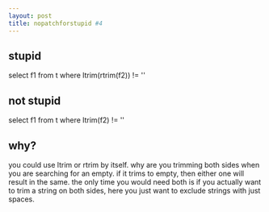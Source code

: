 ```yaml
---
layout: post
title: nopatchforstupid #4
---
```


## stupid

select f1 from t where ltrim(rtrim(f2)) != ''

## not stupid

select f1 from t where ltrim(f2) != ''

## why?

you could use ltrim or rtrim by itself. why are you trimming both sides when you are searching for an empty. if it trims to empty, then either one will result in the same. the only time you would need both is if you actually want to trim a string on both sides, here you just want to exclude strings with just spaces.
